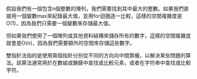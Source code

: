 


假設我們有一個包含n個整數的陣列，我們需要找到其中最大的整數。如果我們直接用一個變數max來紀錄最大值，並用for迴圈逐一比較，這樣的空間複雜度是O(1)，因為我們只需要一個變數來存儲最大值。

但如果我們使用了一個陣列或其他資料結構來儲存所有的數字，這樣的空間複雜度就會是O(n)，因為我們需要額外的空間來存儲這些數字。


雙指針法指的是使用兩個指針分別從不同的方向向中間靠攏，以解決某些問題的算法。該算法通常用於在數組或鍊錶中查找或比較元素，或者在字符串中查找或比較字符。